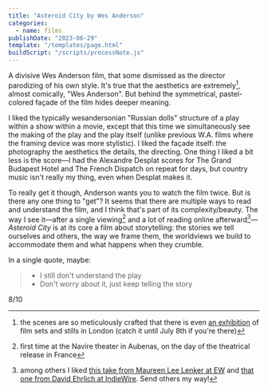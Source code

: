 ```yaml
---
title: "Asteroid City by Wes Anderson"
categories:
  - name: films
publishDate: "2023-06-29"
template: "/templates/page.html"
buildScript: "/scripts/processNote.js"
---
```


A divisive Wes Anderson film, that some dismissed as the director parodizing of his own style. It's true that the aesthetics are extremely[^1], almost comically, "Wes Anderson". But behind the symmetrical, pastel-colored façade of the film hides deeper meaning.

I liked the typically wesandersonian "Russian dolls" structure of a play within a show within a movie, except that this time we simultaneously see the making of the play and the play itself (unlike previous W.A. films where the framing device was more stylistic). I liked the façade itself: the photography the aesthetics the details, the directing. One thing I liked a bit less is the score—I had the Alexandre Desplat scores for The Grand Budapest Hotel and The French Dispatch on repeat for days, but country music isn't really my thing, even when Desplat makes it.

To really get it though, Anderson wants you to watch the film twice. But is there any one thing to "get"? It seems that there are multiple ways to read and understand the film, and I think that's part of its complexity/beauty. The way I see it—after a single viewing[^2] and a lot of reading online afterward[^3]—_Asteroid City_ is at its core a film about storytelling: the stories we tell ourselves and others, the way we frame them, the worldviews we build to accommodate them and what happens when they crumble.

In a single quote, maybe:

> - I still don't understand the play
> - Don't worry about it, just keep telling the story

8/10

[^1]: the scenes are so meticulously crafted that there is even [an exhibition](https://www.180studios.com/asteroid-city) of film sets and stills in London (catch it until July 8th if you're there)
[^2]: first time at the Navire theater in Aubenas, on the day of the theatrical release in France
[^3]: among others I liked [this take from Maureen Lee Lenker at EW](https://ew.com/movies/movie-reviews/asteroid-city-review-wes-anderson/) and [that one from David Ehrlich at IndieWire](https://www.indiewire.com/criticism/movies/asteroid-city-review-wes-anderson-1234866295/). Send others my way!
